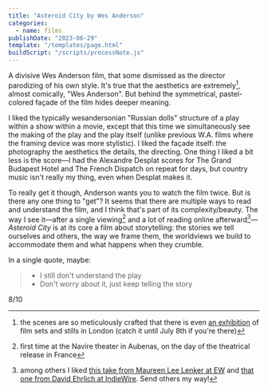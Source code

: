 ```yaml
---
title: "Asteroid City by Wes Anderson"
categories:
  - name: films
publishDate: "2023-06-29"
template: "/templates/page.html"
buildScript: "/scripts/processNote.js"
---
```


A divisive Wes Anderson film, that some dismissed as the director parodizing of his own style. It's true that the aesthetics are extremely[^1], almost comically, "Wes Anderson". But behind the symmetrical, pastel-colored façade of the film hides deeper meaning.

I liked the typically wesandersonian "Russian dolls" structure of a play within a show within a movie, except that this time we simultaneously see the making of the play and the play itself (unlike previous W.A. films where the framing device was more stylistic). I liked the façade itself: the photography the aesthetics the details, the directing. One thing I liked a bit less is the score—I had the Alexandre Desplat scores for The Grand Budapest Hotel and The French Dispatch on repeat for days, but country music isn't really my thing, even when Desplat makes it.

To really get it though, Anderson wants you to watch the film twice. But is there any one thing to "get"? It seems that there are multiple ways to read and understand the film, and I think that's part of its complexity/beauty. The way I see it—after a single viewing[^2] and a lot of reading online afterward[^3]—_Asteroid City_ is at its core a film about storytelling: the stories we tell ourselves and others, the way we frame them, the worldviews we build to accommodate them and what happens when they crumble.

In a single quote, maybe:

> - I still don't understand the play
> - Don't worry about it, just keep telling the story

8/10

[^1]: the scenes are so meticulously crafted that there is even [an exhibition](https://www.180studios.com/asteroid-city) of film sets and stills in London (catch it until July 8th if you're there)
[^2]: first time at the Navire theater in Aubenas, on the day of the theatrical release in France
[^3]: among others I liked [this take from Maureen Lee Lenker at EW](https://ew.com/movies/movie-reviews/asteroid-city-review-wes-anderson/) and [that one from David Ehrlich at IndieWire](https://www.indiewire.com/criticism/movies/asteroid-city-review-wes-anderson-1234866295/). Send others my way!
